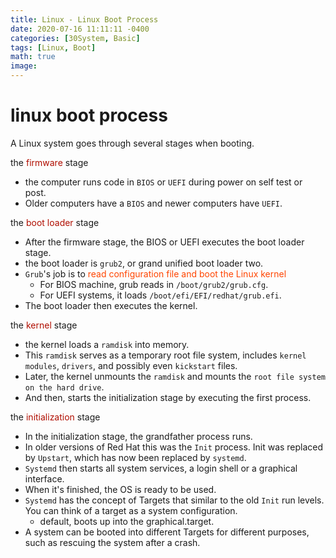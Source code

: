 ```yaml
---
title: Linux - Linux Boot Process
date: 2020-07-16 11:11:11 -0400
categories: [30System, Basic]
tags: [Linux, Boot]
math: true
image:
---
```


# linux boot process

A Linux system goes through several stages when booting.

the <font color=bluepi> firmware </font> stage
-  the computer runs code in `BIOS` or `UEFI` during power on self test or post.
- Older computers have a `BIOS` and newer computers have `UEFI`.

the <font color=bluepi> boot loader </font> stage
- After the firmware stage, the BIOS or UEFI executes the boot loader stage.
- the boot loader is `grub2`, or grand unified boot loader two.
- `Grub`'s job is to <font color=OrangeRed> read configuration file and boot the Linux kernel </font>
  - For BIOS machine, grub reads in `/boot/grub2/grub.cfg`.
  - For UEFI systems, it loads `/boot/efi/EFI/redhat/grub.efi`.
- The boot loader then executes the kernel.

the <font color=bluepi> kernel </font> stage
- the kernel loads a `ramdisk` into memory.
- This `ramdisk` serves as a temporary root file system, includes `kernel` `modules`, `drivers`, and possibly even `kickstart` files.
- Later, the kernel unmounts the `ramdisk` and mounts the `root file system on the hard drive`.
- And then, starts the initialization stage by executing the first process.

the <font color=bluepi> initialization </font> stage
- In the initialization stage, the grandfather process runs.
- In older versions of Red Hat this was the `Init` process. Init was replaced by `Upstart`, which has now been replaced by `systemd`.
- `Systemd` then starts all system services, a login shell or a graphical interface.
- When it's finished, the OS is ready to be used.
- `Systemd` has the concept of Targets that similar to the old `Init` run levels. You can think of a target as a system configuration.
  - default, boots up into the graphical.target.
- A system can be booted into different Targets for different purposes, such as rescuing the system after a crash.
